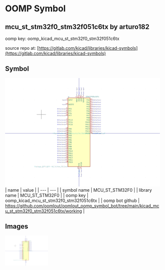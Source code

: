# OOMP Symbol  
## mcu_st_stm32f0_stm32f051c6tx  by arturo182  
  
oomp key: oomp_kicad_mcu_st_stm32f0_stm32f051c6tx  
  
source repo at: [https://gitlab.com/kicad/libraries/kicad-symbols](https://gitlab.com/kicad/libraries/kicad-symbols)  
## Symbol  
  
[![working.png](working_600.png)](working.png)  
| name | value | 
| --- | --- | 
| symbol name | MCU_ST_STM32F0 | 
| library name | MCU_ST_STM32F0 | 
| oomp key | oomp_kicad_mcu_st_stm32f0_stm32f051c6tx | 
| oomp bot github | https://github.com/oomlout/oomlout_oomp_symbol_bot/tree/main/kicad_mcu_st_stm32f0_stm32f051c6tx/working | 
## Images  
  
[![working.png](working_140.png)](working.png)  
